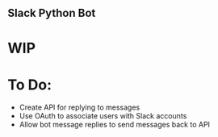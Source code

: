 ## Slack Python Bot

# WIP

# To Do:
- Create API for replying to messages
- Use OAuth to associate users with Slack accounts
- Allow bot message replies to send messages back to API